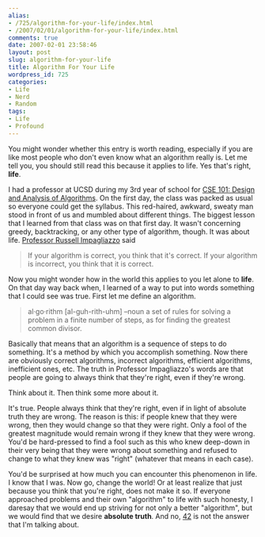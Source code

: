 ```yaml
---
alias:
- /725/algorithm-for-your-life/index.html
- /2007/02/01/algorithm-for-your-life/index.html
comments: true
date: 2007-02-01 23:58:46
layout: post
slug: algorithm-for-your-life
title: Algorithm For Your Life
wordpress_id: 725
categories:
- Life
- Nerd
- Random
tags:
- Life
- Profound
---
```


You might wonder whether this entry is worth reading, especially if you are like most people who don't even know what an algorithm really is.  Let me tell you, you should still read this because it applies to life.  Yes that's right, **life**.

I had a professor at UCSD during my 3rd year of school for [CSE 101: Design and Analysis of Algorithms](http://www.cse.ucsd.edu/classes/wi05/cse101/).  On the first day, the class was packed as usual so everyone could get the syllabus.  This red-haired, awkward, sweaty man stood in front of us and mumbled about different things.  The biggest lesson that I learned from that class was on that first day.  It wasn't concerning greedy, backtracking, or any other type of algorithm, though.  It was about life.  [Professor Russell Impagliazzo](http://www-cse.ucsd.edu/users/russell/) said



> If your algorithm is correct, you think that it's correct.  If your algorithm is incorrect, you think that it is correct.


                      
Now you might wonder how in the world this applies to you let alone to **life**.  On that day way back when, I learned of a way to put into words something that I could see was true.  First let me define an algorithm.




> al·go·rithm      [al-guh-rith-uhm] –noun
a set of rules for solving a problem in a finite number of steps, as for finding the greatest common divisor.



Basically that means that an algorithm is a sequence of steps to do something.  It's a method by which you accomplish something.  Now there are obviously correct algorithms, incorrect algorithms, efficient algorithms, inefficient ones, etc.  The truth in Professor Impagliazzo's words are that people are going to always think that they're right, even if they're wrong.  

Think about it.  Then think some more about it.

It's true.  People always think that they're right, even if in light of absolute truth they are wrong.  The reason is this: if people knew that they were wrong, then they would change so that they were right.  Only a fool of the greatest magnitude would remain wrong if they knew that they were wrong.  You'd be hard-pressed to find a fool such as this who knew deep-down in their very being that they were wrong about something and refused to change to what they knew was "right" (whatever that means in each case).

You'd be surprised at how much you can encounter this phenomenon in life.  I know that I was.  Now go, change the world!  Or at least realize that just because you think that you're right, does not make it so.  If everyone approached problems and their own "algorithm" to life with such honesty, I daresay that we would end up striving for not only a better "algorithm", but we would find that we desire **absolute truth**.  And no, [42](http://www.google.com/search?hl=en&q=answer+to+life+the+universe+and+everything&btnG=Search) is not the answer that I'm talking about.
